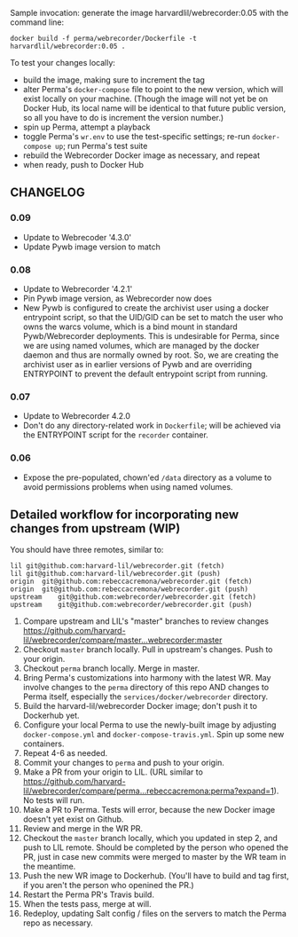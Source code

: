 Sample invocation: generate the image harvardlil/webrecorder:0.05
with the command line:

```
docker build -f perma/webrecorder/Dockerfile -t harvardlil/webrecorder:0.05 .
```

To test your changes locally:
- build the image, making sure to increment the tag
- alter Perma's `docker-compose` file to point to the new version, which will exist locally on your machine. (Though the image will not yet be on Docker Hub, its local name will be identical to that future public version, so all you have to do is increment the version number.)
- spin up Perma, attempt a playback
- toggle Perma's `wr.env` to use the test-specific settings; re-run `docker-compose up`; run Perma's test suite
- rebuild the Webrecorder Docker image as necessary, and repeat
- when ready, push to Docker Hub

CHANGELOG
---------
### 0.09
- Update to Webrecoder '4.3.0'
- Update Pywb image version to match

### 0.08
- Update to Webrecorder '4.2.1'
- Pin Pywb image version, as Webrecorder now does
- New Pywb is configured to create the archivist user using a docker entrypoint script, so that the UID/GID can be set to match the user who owns the warcs volume, which is a bind mount in standard Pywb/Webrecorder deployments. This is undesirable for Perma, since we are using named volumes, which are managed by the docker daemon and thus are normally owned by root. So, we are creating the archivist user as in earlier versions of Pywb and are overriding ENTRYPOINT to prevent the default entrypoint script from running.

### 0.07
- Update to Webrecorder 4.2.0
- Don't do any directory-related work in `Dockerfile`; will be achieved via the ENTRYPOINT script for the `recorder` container.

### 0.06
- Expose the pre-populated, chown'ed `/data` directory as a volume to
avoid permissions problems when using named volumes.


Detailed workflow for incorporating new changes from upstream (WIP)
-------------------------------------------------------------------
You should have three remotes, similar to:
```
lil git@github.com:harvard-lil/webrecorder.git (fetch)
lil git@github.com:harvard-lil/webrecorder.git (push)
origin  git@github.com:rebeccacremona/webrecorder.git (fetch)
origin  git@github.com:rebeccacremona/webrecorder.git (push)
upstream    git@github.com:webrecorder/webrecorder.git (fetch)
upstream    git@github.com:webrecorder/webrecorder.git (push)
```
1) Compare upstream and LIL's "master" branches to review changes https://github.com/harvard-lil/webrecorder/compare/master...webrecorder:master
2) Checkout `master` branch locally. Pull in upstream's changes. Push to your origin.
3) Checkout `perma` branch locally. Merge in master.
4) Bring Perma's customizations into harmony with the latest WR. May involve changes to the `perma` directory of this repo AND changes to Perma itself, especially the `services/docker/webrecorder` directory.
5) Build the harvard-lil/webrecorder Docker image; don't push it to Dockerhub yet.
6) Configure your local Perma to use the newly-built image by adjusting `docker-compose.yml` and `docker-compose-travis.yml`. Spin up some new containers.
7) Repeat 4-6 as needed.
8) Commit your changes to `perma` and push to your origin.
9) Make a PR from your origin to LIL. (URL similar to https://github.com/harvard-lil/webrecorder/compare/perma...rebeccacremona:perma?expand=1). No tests will run.
10) Make a PR to Perma. Tests will error, because the new Docker image doesn't yet exist on Github.
11) Review and merge in the WR PR.
12) Checkout the `master` branch locally, which you updated in step 2, and push to LIL remote. Should be completed by the person who opened the PR, just in case new commits were merged to master by the WR team in the meantime.
13) Push the new WR image to Dockerhub. (You'll have to build and tag first, if you aren't the person who openined the PR.)
14) Restart the Perma PR's Travis build.
15) When the tests pass, merge at will.
16) Redeploy, updating Salt config / files on the servers to match the Perma repo as necessary.
